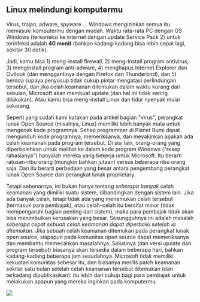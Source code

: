 



<h2>Linux melindungi komputermu</h2>

Virus, trojan, adware, spyware ... Windows mengizinkan semua itu memasuki komputermu dengan mudah. Waktu rata-rata PC dengan OS Windows (terkoneksi ke internet dengan update Service Pack 2) untuk terinfeksi adalah <b>40 menit</b> (bahkan kadang-kadang bisa lebih cepat lagi, sekitar 30 detik).

Jadi, kamu bisa 1) meng-install firewall, 2) meng-install program antivirus, 3) menginstall program anti-adware, 4) menghapus Internet Explorer dan Outlook (dan menggantinya dengan Firefox dan Thunderbird), dan 5) berdoa supaya penyusup tidak cukup pintar mengatasi perlindungan tersebut, dan jika celah keamanan ditemukan dalam waktu kurang dari sebulan, Microsoft akan membuat update (dan hal ini tidak sering dilakukan). Atau kamu bisa meng-install Linux dan tidur nyenyak mulai sekarang.

Seperti yang sudah kami katakan pada artikel bagian "virus", perangkat lunak Open Source (misalnya, Linux) memiliki lebih banyak mata untuk mengecek kode programnya. Setiap programmer di Planet Bumi dapat mengunduh kode programnya, memeriksanya, dan meyakinkan apakah ada celah keamanan pada program tersebut. Di sisi lain, orang-orang yang diperbolehkan untuk melihat ke dalam kode program Windows ("resep rahasianya") hanyalah mereka yang bekerja untuk Microsoft. Itu berarti ratusan-ribu orang (mungkin bahkan jutaan) versus beberapa ribu orang saja. Dan itu berarti perbedaan yang besar antara pengembang perangkat lunak Open Source dan perangkat lunak proprietary.

Tetapi sebenarnya, ini bukan hanya tentang <i>seberapa banyak</i> celah keamanan yang dimiliki suatu sistem, dibandingkan dengan sistem lain. Jika ada banyak celah, tetapi tidak ada yang menemukan celah tersebut (termasuk para pembajak), atau celah-celah itu bersifat minor (tidak mempengaruhi bagian penting dari sistem), maka para pembajak tidak akan bisa menimbulkan kerusakan yang besar. Sesungguhnya ini adalah masalah <i>seberapa cepat sebuah celah keamanan dapat diperbaiki setelah ia ditemukan</i>. Jika sebuah celah keamanan ditemukan pada perangkat lunak open source, siapapun pada komunitas open source dapat memeriksanya dan membantu memecahkan masalahnya. Solusinya (dan versi update dari program tersebut) biasanya akan tersedia dalam beberapa hari, bahkan kadang-kadang beberapa jam sesudahnya. Microsoft tidak memiliki kekuatan komunitas sebesar itu, dan biasanya merilis patch keamanan sekitar satu bulan setelah celah keamanan tersebut ditemukan (dan terkadang dipublikasikan): itu lebih dari cukup bagi para pembajak untuk melakukan apapun yang mereka inginkan pada komputermu.


<img src="Images/security_thumb.png" />




